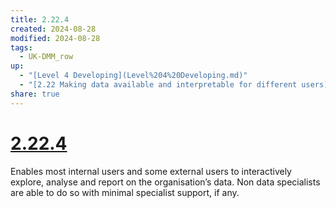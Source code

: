 ```yaml
---
title: 2.22.4
created: 2024-08-28
modified: 2024-08-28
tags:
  - UK-DMM_row
up:
  - "[Level 4 Developing](Level%204%20Developing.md)"
  - "[2.22 Making data available and interpretable for different users](2.22%20Making%20data%20available%20and%20interpretable%20for%20different%20users.md)"
share: true
---
```

# [2.22.4](2.22.4.md)

Enables most internal users and some external users to interactively explore, analyse and report on the organisation’s data. Non data specialists are able to do so with minimal specialist support, if any.
